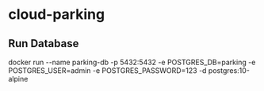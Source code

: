 # cloud-parking

## Run Database
docker run --name parking-db -p 5432:5432 -e POSTGRES_DB=parking -e POSTGRES_USER=admin -e POSTGRES_PASSWORD=123 -d postgres:10-alpine